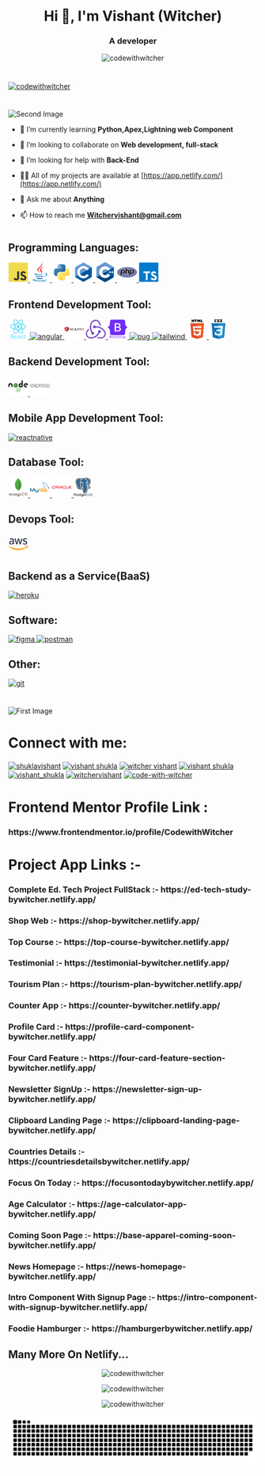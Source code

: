 <h1 align="center">Hi 👋, I'm Vishant (Witcher)</h1>
<h3 align="center">A developer</h3>
<p align="center"> <img src = "https://raw.githubusercontent.com/CodewithWitcher/css-protips/c0c096d47e73676426f6170bfabc85510b7f688a/assets/img/bulb.svg" alt="codewithwitcher" /> </p>
<h1></h1>
<p align="left"> <a href="https://github.com/ryo-ma/github-profile-trophy"><img src="https://github-profile-trophy.vercel.app/?username=codewithwitcher" alt="codewithwitcher" /></a> </p>
<h1></h1>
 <img src="https://camo.githubusercontent.com/5352b6b2b973a416adb9f788796e6e861e6ff286d2d83780df8ef7d90d4ca349/68747470733a2f2f6d656469612e67697068792e636f6d2f6d656469612f53576f536b4e36447854737a71494b4571762f67697068792e676966" alt="Second Image">
 
- 🌱 I’m currently learning **Python,Apex,Lightning web Component**

- 👯 I’m looking to collaborate on **Web development, full-stack**

- 🤝 I’m looking for help with **Back-End**

- 👨‍💻 All of my projects are available at [https://app.netlify.com/](https://app.netlify.com/)

- 💬 Ask me about **Anything**

- 📫 How to reach me **Witchervishant@gmail.com**
<h1></h1>

<p align="left">
<h2 align="left">Programming Languages:</h2>
 <a href="https://developer.mozilla.org/en-US/docs/Web/JavaScript" target="_blank" rel="noreferrer">
    <img src="https://raw.githubusercontent.com/devicons/devicon/master/icons/javascript/javascript-original.svg" alt="javascript" width="40" height="40"/>
  </a>
  <a href="https://www.java.com" target="_blank" rel="noreferrer">
    <img src="https://raw.githubusercontent.com/devicons/devicon/master/icons/java/java-original.svg" alt="java" width="40" height="40"/>
  </a>
  <a href="https://www.python.org" target="_blank" rel="noreferrer">
    <img src="https://raw.githubusercontent.com/devicons/devicon/master/icons/python/python-original.svg" alt="python" width="40" height="40"/>
  </a>
  <a href="https://www.cprogramming.com/" target="_blank" rel="noreferrer">
    <img src="https://raw.githubusercontent.com/devicons/devicon/master/icons/c/c-original.svg" alt="c" width="40" height="40"/>
  </a>
  <a href="https://www.w3schools.com/cpp/" target="_blank" rel="noreferrer">
    <img src="https://raw.githubusercontent.com/devicons/devicon/master/icons/cplusplus/cplusplus-original.svg" alt="cplusplus" width="40" height="40"/>
  </a> 
  <a href="https://www.php.net" target="_blank" rel="noreferrer">
    <img src="https://raw.githubusercontent.com/devicons/devicon/master/icons/php/php-original.svg" alt="php" width="40" height="40"/>
  </a>
  <a href="https://www.typescriptlang.org/" target="_blank" rel="noreferrer"> <img src="https://raw.githubusercontent.com/devicons/devicon/master/icons/typescript/typescript-original.svg" alt="typescript" width="40" height="40"/> </a>

<h2 align="left">Frontend Development Tool:</h2>
<a href="https://reactjs.org/" target="_blank" rel="noreferrer">
    <img src="https://raw.githubusercontent.com/devicons/devicon/master/icons/react/react-original-wordmark.svg" alt="react" width="40" height="40"/>
  </a>
 <a href="https://angular.io" target="_blank" rel="noreferrer">
    <img src="https://angular.io/assets/images/logos/angular/angular.svg" alt="angular" width="40" height="40"/>
  </a>
  <a href="https://angular.io" target="_blank" rel="noreferrer">
    <img src="https://raw.githubusercontent.com/devicons/devicon/master/icons/angularjs/angularjs-original-wordmark.svg" alt="angularjs" width="40" height="40"/>
  </a>
  <a href="https://redux.js.org" target="_blank" rel="noreferrer">
    <img src="https://raw.githubusercontent.com/devicons/devicon/master/icons/redux/redux-original.svg" alt="redux" width="40" height="40"/>
  </a>
 
 <a href="https://getbootstrap.com" target="_blank" rel="noreferrer">
    <img src="https://raw.githubusercontent.com/devicons/devicon/master/icons/bootstrap/bootstrap-plain-wordmark.svg" alt="bootstrap" width="40" height="40"/>
  </a>
   <a href="https://pugjs.org" target="_blank" rel="noreferrer">
    <img src="https://cdn.worldvectorlogo.com/logos/pug.svg" alt="pug" width="40" height="40"/>
  </a>
   <a href="https://tailwindcss.com/" target="_blank" rel="noreferrer">
    <img src="https://www.vectorlogo.zone/logos/tailwindcss/tailwindcss-icon.svg" alt="tailwind" width="40" height="40"/>
  </a>
   <a href="https://www.w3.org/html/" target="_blank" rel="noreferrer">
    <img src="https://raw.githubusercontent.com/devicons/devicon/master/icons/html5/html5-original-wordmark.svg" alt="html5" width="40" height="40"/>
  </a>
  <a href="https://www.w3schools.com/css/" target="_blank" rel="noreferrer">
    <img src="https://raw.githubusercontent.com/devicons/devicon/master/icons/css3/css3-original-wordmark.svg" alt="css3" width="40" height="40"/>
  </a>
  

<h2 align="left">Backend Development Tool:</h2>
 <a href="https://nodejs.org" target="_blank" rel="noreferrer">
    <img src="https://raw.githubusercontent.com/devicons/devicon/master/icons/nodejs/nodejs-original-wordmark.svg" alt="nodejs" width="40" height="40"/>
  </a>
  <a href="https://expressjs.com" target="_blank" rel="noreferrer">
    <img src="https://raw.githubusercontent.com/devicons/devicon/master/icons/express/express-original-wordmark.svg" alt="express" width="40" height="40"/>
  </a>

<h2 align="left">Mobile App Development Tool:</h2>
 <a href="https://reactnative.dev/" target="_blank" rel="noreferrer">
    <img src="https://reactnative.dev/img/header_logo.svg" alt="reactnative" width="40" height="40"/>
  </a>

<h2 align="left">Database Tool:</h2>
 <a href="https://www.mongodb.com/" target="_blank" rel="noreferrer">
    <img src="https://raw.githubusercontent.com/devicons/devicon/master/icons/mongodb/mongodb-original-wordmark.svg" alt="mongodb" width="40" height="40"/>
  </a>
 <a href="https://www.mysql.com/" target="_blank" rel="noreferrer">
    <img src="https://raw.githubusercontent.com/devicons/devicon/master/icons/mysql/mysql-original-wordmark.svg" alt="mysql" width="40" height="40"/>
  </a>
  <a href="https://www.oracle.com/" target="_blank" rel="noreferrer"> <img src="https://raw.githubusercontent.com/devicons/devicon/master/icons/oracle/oracle-original.svg" alt="oracle" width="40" height="40"/> </a> <a href="https://www.postgresql.org" target="_blank" rel="noreferrer"> <img src="https://raw.githubusercontent.com/devicons/devicon/master/icons/postgresql/postgresql-original-wordmark.svg" alt="postgresql" width="40" height="40"/> </a>
  

<h2 align="left">Devops Tool:</h2>
<a href="https://aws.amazon.com" target="_blank" rel="noreferrer">
    <img src="https://raw.githubusercontent.com/devicons/devicon/master/icons/amazonwebservices/amazonwebservices-original-wordmark.svg" alt="aws" width="40" height="40"/>
  </a>

<h2 align="left">Backend as a Service(BaaS)</h2>
 <a href="https://heroku.com" target="_blank" rel="noreferrer">
    <img src="https://www.vectorlogo.zone/logos/heroku/heroku-icon.svg" alt="heroku" width="40" height="40"/>
  </a>

<h2 align="left">Software:</h2>
<a href="https://www.figma.com/" target="_blank" rel="noreferrer">
    <img src="https://www.vectorlogo.zone/logos/figma/figma-icon.svg" alt="figma" width="40" height="40"/>
  </a>
  <a href="https://postman.com" target="_blank" rel="noreferrer">
    <img src="https://www.vectorlogo.zone/logos/getpostman/getpostman-icon.svg" alt="postman" width="40" height="40"/>
  </a>

<h2 align="left">Other:</h2>
<a href="https://git-scm.com/" target="_blank" rel="noreferrer">
    <img src="https://www.vectorlogo.zone/logos/git-scm/git-scm-icon.svg" alt="git" width="40" height="40"/>
  </a>

</p>

<h1></h1>
  <img src="https://raw.githubusercontent.com/rahul-jha98/rahul-jha98/main/techstack.gif" alt="First Image">
<h1></h1>
<h1 align="left">Connect with me:</h1>
<p align="left">
<a href="https://twitter.com/shuklavishant" target="blank"><img align="center" src="https://raw.githubusercontent.com/rahuldkjain/github-profile-readme-generator/master/src/images/icons/Social/twitter.svg" alt="shuklavishant" height="30" width="40" /></a> 
 <a href="https://linkedin.com/in/vishant-shukla-606619187" target="blank"><img align="center" src="https://raw.githubusercontent.com/rahuldkjain/github-profile-readme-generator/master/src/images/icons/Social/linked-in-alt.svg" alt="vishant shukla" height="30" width="40" /></a>
<a href="https://stackoverflow.com/users/witcher vishant" target="blank"><img align="center" src="https://raw.githubusercontent.com/rahuldkjain/github-profile-readme-generator/master/src/images/icons/Social/stack-overflow.svg" alt="witcher vishant" height="30" width="40" /></a>
<a href="https://fb.com/vishant shukla" target="blank"><img align="center" src="https://raw.githubusercontent.com/rahuldkjain/github-profile-readme-generator/master/src/images/icons/Social/facebook.svg" alt="vishant shukla" height="30" width="40" /></a>
<a href="https://instagram.com/vishant_shukla" target="blank"><img align="center" src="https://raw.githubusercontent.com/rahuldkjain/github-profile-readme-generator/master/src/images/icons/Social/instagram.svg" alt="vishant_shukla" height="30" width="40" /></a>
<a href="https://www.hackerrank.com/witchervishant" target="blank"><img align="center" src="https://raw.githubusercontent.com/rahuldkjain/github-profile-readme-generator/master/src/images/icons/Social/hackerrank.svg" alt="witchervishant" height="30" width="40" /></a>
<a href="https://www.leetcode.com/code-with-witcher" target="blank"><img align="center" src="https://raw.githubusercontent.com/rahuldkjain/github-profile-readme-generator/master/src/images/icons/Social/leet-code.svg" alt="code-with-witcher" height="30" width="40" /></a>
</p>
<h1></h1>

<h1>Frontend Mentor Profile Link : </h1>
<h3>https://www.frontendmentor.io/profile/CodewithWitcher</h3>
<h1></h1>
<h1> Project App Links :- </h1>
<h3>Complete Ed. Tech Project FullStack :- https://ed-tech-study-bywitcher.netlify.app/</h3>
<h3> Shop Web :- https://shop-bywitcher.netlify.app/</h3>
<h3> Top Course :- https://top-course-bywitcher.netlify.app/</h3>
<h3> Testimonial :- https://testimonial-bywitcher.netlify.app/</h3>
<h3> Tourism Plan :-  https://tourism-plan-bywitcher.netlify.app/</h3>
<h3> Counter App :- https://counter-bywitcher.netlify.app/</h3>
<h3> Profile Card :- https://profile-card-component-bywitcher.netlify.app/</h3>
<h3> Four Card Feature :- https://four-card-feature-section-bywitcher.netlify.app/</h3>
<h3> Newsletter SignUp :- https://newsletter-sign-up-bywitcher.netlify.app/</h3>
<h3> Clipboard Landing Page :- https://clipboard-landing-page-bywitcher.netlify.app/</h3>
<h3> Countries Details :- https://countriesdetailsbywitcher.netlify.app/</h3>
<h3> Focus On Today :- https://focusontodaybywitcher.netlify.app/</h3>
<h3> Age Calculator :- https://age-calculator-app-bywitcher.netlify.app/</h3>
<h3> Coming Soon Page :- https://base-apparel-coming-soon-bywitcher.netlify.app/</h3>
<h3>News Homepage :- https://news-homepage-bywitcher.netlify.app/</h3>
<h3> Intro Component With Signup Page :- https://intro-component-with-signup-bywitcher.netlify.app/  </h3>
<h3> Foodie Hamburger :- https://hamburgerbywitcher.netlify.app/</h3>
<h2> Many More On Netlify...</h2>

<p align="center"><img src="https://github-readme-stats.vercel.app/api/top-langs?username=codewithwitcher&show_icons=true&locale=en&layout=compact" alt="codewithwitcher" /></p>

<p align="center"><img src="https://github-readme-stats.vercel.app/api?username=codewithwitcher&show_icons=true&locale=en" alt="codewithwitcher" /></p>

<p align="center"><img  src="https://github-readme-streak-stats.herokuapp.com/?user=codewithwitcher&" alt="codewithwitcher" /></p>

<p align="center"> <img src = "https://raw.githubusercontent.com/platane/snk/output/github-contribution-grid-snake-dark.svg" alt="codewithwitcher" /> </p>
